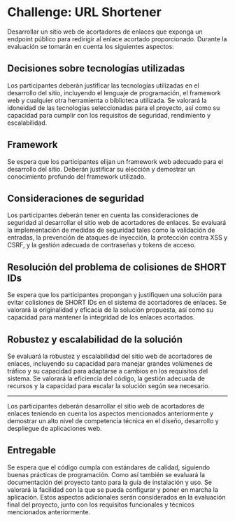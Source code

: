 # Challenge: URL Shortener

Desarrollar un sitio web de acortadores de enlaces que exponga un endpoint público para redirigir al enlace acortado proporcionado. 
Durante la evaluación se tomarán en cuenta los siguientes aspectos:

## Decisiones sobre tecnologías utilizadas 
Los participantes deberán justificar las tecnologías utilizadas en el desarrollo del sitio, incluyendo el lenguaje de programación, el framework web y cualquier otra herramienta o biblioteca utilizada. Se valorará la idoneidad de las tecnologías seleccionadas para el proyecto, así como su capacidad para cumplir con los requisitos de seguridad, rendimiento y escalabilidad.

## Framework 
Se espera que los participantes elijan un framework web adecuado para el desarrollo del sitio. Deberán justificar su elección y demostrar un conocimiento profundo del framework utilizado.

## Consideraciones de seguridad
Los participantes deberán tener en cuenta las consideraciones de seguridad al desarrollar el sitio web de acortadores de enlaces. Se evaluará la implementación de medidas de seguridad tales como la validación de entradas, la prevención de ataques de inyección, la protección contra XSS y CSRF, y la gestión adecuada de contraseñas y tokens de acceso.
## Resolución del problema de colisiones de SHORT IDs
Se espera que los participantes propongan y justifiquen una solución para evitar colisiones de SHORT IDs en el sistema de acortadores de enlaces. Se valorará la originalidad y eficacia de la solución propuesta, así como su capacidad para mantener la integridad de los enlaces acortados.
## Robustez y escalabilidad de la solución
Se evaluará la robustez y escalabilidad del sitio web de acortadores de enlaces, incluyendo su capacidad para manejar grandes volúmenes de tráfico y su capacidad para adaptarse a cambios en los requisitos del sistema. Se valorará la eficiencia del código, la gestión adecuada de recursos y la capacidad para escalar la solución según sea necesario.

---

Los participantes deberán desarrollar el sitio web de acortadores de enlaces teniendo en cuenta los aspectos mencionados anteriormente y demostrar un alto nivel de competencia técnica en el diseño, desarrollo y despliegue de aplicaciones web.

## Entregable
Se espera que el código cumpla con estándares de calidad, siguiendo buenas prácticas de programación. Como así también se evaluará la documentación del proyecto tanto para la guía de instalación y uso.
Se valorará la facilidad con la que se pueda configurar y poner en marcha la aplicación.
Estos aspectos adicionales serán considerados en la evaluación final del proyecto, junto con los requisitos funcionales y técnicos mencionados anteriormente.
